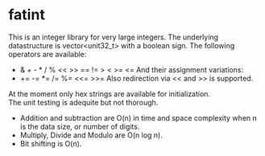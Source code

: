 # fatint

This is an integer library for very large integers.  The underlying datastructure is vector<unit32_t> with a boolean sign.
The following operators are available:  
* &amp; + - * / % << >> == != > < >= <=
And their assignment variations:  
* += -= *= /= %= <<= >>=
Also redirection via << and >> is supported.  

At the moment only hex strings are available for initialization.  
The unit testing is adequite but not thorough.

* Addition and subtraction are O(n) in time and space complexity when n is the data size, or number of digits.
* Multiply, Divide and Modulo are O(n log n).   
* Bit shifting is O(n).
